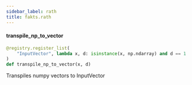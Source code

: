 ```yaml
---
sidebar_label: rath
title: fakts.rath
---
```


#### transpile\_np\_to\_vector

```python
@registry.register_list(
    "InputVector", lambda x, d: isinstance(x, np.ndarray) and d == 1
)
def transpile_np_to_vector(x, d)
```

Transpiles numpy vectors to InputVector

